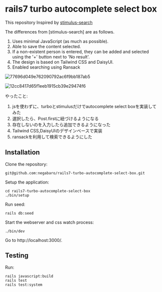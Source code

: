 # rails7 turbo autocomplete select box

This repository Inspired by [stimulus-search](https://github.com/mrhead/stimulus-search)

The differences from [stimulus-search] are as follows.

1. Uses minimal JavaScript (as much as possible).
2. Able to save the content selected.
3. If a non-existent person is entered, they can be added and selected using the '+' button next to 'No result'.
4. The design is based on Tailwind CSS and DaisyUI.
5. Enabled searching using Ransack

![77696d049e762090792ac6f9bb187ab5](https://github.com/negabaro/rails7-turbo-autocomplete-select-box/assets/4640346/d8f03d3d-cb9a-4a89-b9b8-af9af8db3b62)

![12cc8417d65f1eeb1915cb39e29474f6](https://github.com/negabaro/rails7-turbo-autocomplete-select-box/assets/4640346/bbfb06a1-5b44-4c2e-a311-d61c6409f687)

やったこと:
1. jsを使わずに、turboとstimulusだけでautocomplete select boxを実装してみた
2. 選択したら、Post.firstに紐づけるようになる
3. 存在しないのを入力したら追加できるようになった
4. Tailwind CSS,DaisyUIのデザインベースで実装
5. ransackを利用して検索できるようにした


## Installation

Clone the repository:

```
git@github.com:negabaro/rails7-turbo-autocomplete-select-box.git
```

Setup the application:

```
cd rails7-turbo-autocomplete-select-box
./bin/setup
```

Run seed:

```
rails db:seed
```

Start the webserver and css watch process:

```
./bin/dev
```

Go to http://localhost:3000/.

## Testing

Run:

```
rails javascript:build
rails test
rails test:system
```
